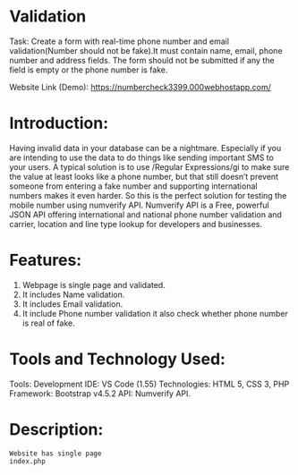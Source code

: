 # Validation
Task: Create a form with real-time phone number and email validation(Number should not be fake).It must contain name, email, phone number and address fields. The form should not be submitted if any the field is empty or the phone number is fake.

Website Link (Demo):  https://numbercheck3399.000webhostapp.com/

# Introduction: 
Having invalid data in your database can be a nightmare. Especially if you are intending to use the data to do things like sending important SMS to your users. A typical solution is to use /Regular Expressions/gi to make sure the value at least looks like a phone number, but that still doesn’t prevent someone from entering a fake number and supporting international numbers makes it even harder. So this is the perfect solution for testing the mobile number using numverify API.
Numverify API is a Free, powerful JSON API offering international and national phone number validation and carrier, location and line type lookup for developers and businesses.

# Features: 
1) Webpage is single page and validated.
2) It includes Name validation. 
3) It includes Email validation.
4) It include Phone number validation it also check whether phone number is real of fake. 

# Tools and Technology Used: 
Tools: 
	Development IDE:
	VS Code (1.55)
Technologies:
	HTML 5, CSS 3, PHP
	Framework: 
		Bootstrap v4.5.2
	API:
	 	Numverify API.
# Description:
	Website has single page 
	index.php
	
